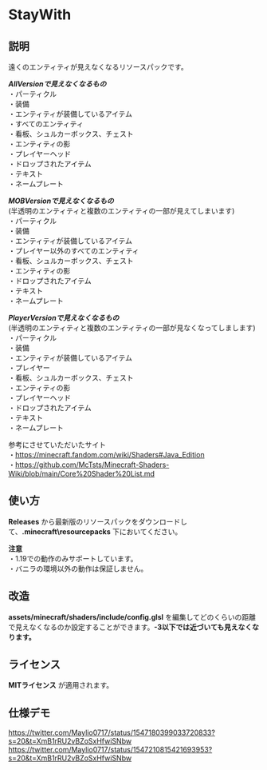 # StayWith

## 説明
遠くのエンティティが見えなくなるリソースパックです。

___AllVersionで見えなくなるもの___  
・パーティクル  
・装備  
・エンティティが装備しているアイテム  
・すべてのエンティティ  
・看板、シュルカーボックス、チェスト  
・エンティティの影  
・プレイヤーヘッド  
・ドロップされたアイテム  
・テキスト  
・ネームプレート  

___MOBVersionで見えなくなるもの___  
(半透明のエンティティと複数のエンティティの一部が見えてしまいます)  
・パーティクル  
・装備  
・エンティティが装備しているアイテム  
・プレイヤー以外のすべてのエンティティ  
・看板、シュルカーボックス、チェスト  
・エンティティの影  
・ドロップされたアイテム  
・テキスト  
・ネームプレート  

___PlayerVersionで見えなくなるもの___  
(半透明のエンティティと複数のエンティティの一部が見なくなってしまします)  
・パーティクル  
・装備  
・エンティティが装備しているアイテム  
・プレイヤー  
・看板、シュルカーボックス、チェスト  
・エンティティの影  
・プレイヤーヘッド  
・ドロップされたアイテム  
・テキスト  
・ネームプレート  

参考にさせていただいたサイト  
・https://minecraft.fandom.com/wiki/Shaders#Java_Edition  
・https://github.com/McTsts/Minecraft-Shaders-Wiki/blob/main/Core%20Shader%20List.md

## 使い方
__Releases__ から最新版のリソースパックをダウンロードして、__.minecraft\resourcepacks__ 下においてください。

__注意__  
・1.19での動作のみサポートしています。  
・バニラの環境以外の動作は保証しません。  

## 改造
__assets/minecraft/shaders/include/config.glsl__ を編集してどのくらいの距離で見えなくなるのか設定することができます。__-3以下では近づいても見えなくなります。__

## ライセンス
__MITライセンス__ が適用されます。


## 仕様デモ
https://twitter.com/Maylio0717/status/1547180399033720833?s=20&t=XmB1rRU2vBZoSxHfwiSNbw
https://twitter.com/Maylio0717/status/1547210815421693953?s=20&t=XmB1rRU2vBZoSxHfwiSNbw
